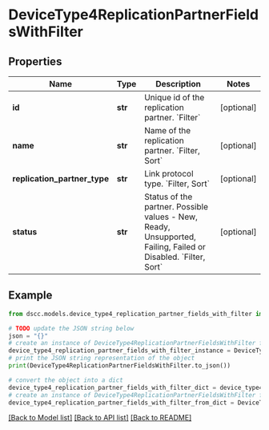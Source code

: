 # DeviceType4ReplicationPartnerFieldsWithFilter


## Properties

Name | Type | Description | Notes
------------ | ------------- | ------------- | -------------
**id** | **str** | Unique id of the replication partner. &#x60;Filter&#x60; | [optional] 
**name** | **str** | Name of the replication partner. &#x60;Filter, Sort&#x60; | [optional] 
**replication_partner_type** | **str** | Link protocol type. &#x60;Filter, Sort&#x60; | [optional] 
**status** | **str** | Status of the partner. Possible values - New, Ready, Unsupported, Failing, Failed or Disabled. &#x60;Filter, Sort&#x60; | [optional] 

## Example

```python
from dscc.models.device_type4_replication_partner_fields_with_filter import DeviceType4ReplicationPartnerFieldsWithFilter

# TODO update the JSON string below
json = "{}"
# create an instance of DeviceType4ReplicationPartnerFieldsWithFilter from a JSON string
device_type4_replication_partner_fields_with_filter_instance = DeviceType4ReplicationPartnerFieldsWithFilter.from_json(json)
# print the JSON string representation of the object
print(DeviceType4ReplicationPartnerFieldsWithFilter.to_json())

# convert the object into a dict
device_type4_replication_partner_fields_with_filter_dict = device_type4_replication_partner_fields_with_filter_instance.to_dict()
# create an instance of DeviceType4ReplicationPartnerFieldsWithFilter from a dict
device_type4_replication_partner_fields_with_filter_from_dict = DeviceType4ReplicationPartnerFieldsWithFilter.from_dict(device_type4_replication_partner_fields_with_filter_dict)
```
[[Back to Model list]](../README.md#documentation-for-models) [[Back to API list]](../README.md#documentation-for-api-endpoints) [[Back to README]](../README.md)


